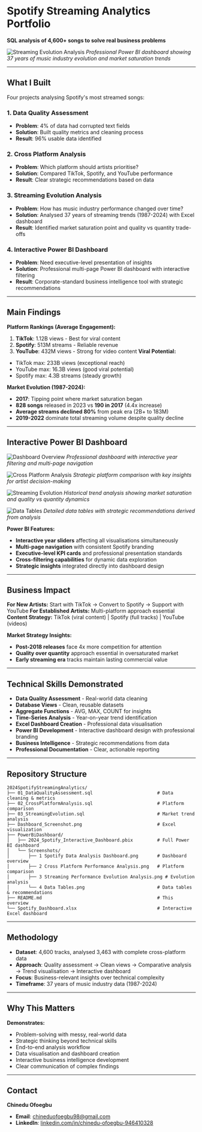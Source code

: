 # Spotify Streaming Analytics Portfolio
**SQL analysis of 4,600+ songs to solve real business problems**

![Streaming Evolution Analysis](PowerBiDashboard/Screenshots/1%20Spotify%20Data%20Analysis%20Dashboard.png)
*Professional Power BI dashboard showing 37 years of music industry evolution and market saturation trends*

---
## What I Built
Four projects analysing Spotify's most streamed songs:
### 1. Data Quality Assessment
- **Problem**: 4% of data had corrupted text fields
- **Solution**: Built quality metrics and cleaning process
- **Result**: 96% usable data identified
### 2. Cross Platform Analysis
- **Problem**: Which platform should artists prioritise?
- **Solution**: Compared TikTok, Spotify, and YouTube performance
- **Result**: Clear strategic recommendations based on data
### 3. Streaming Evolution Analysis
- **Problem**: How has music industry performance changed over time?
- **Solution**: Analysed 37 years of streaming trends (1987-2024) with Excel dashboard
- **Result**: Identified market saturation point and quality vs quantity trade-offs
### 4. Interactive Power BI Dashboard
- **Problem**: Need executive-level presentation of insights
- **Solution**: Professional multi-page Power BI dashboard with interactive filtering
- **Result**: Corporate-standard business intelligence tool with strategic recommendations

---
## Main Findings
**Platform Rankings (Average Engagement):**
1. **TikTok**: 1.12B views - Best for viral content
2. **Spotify**: 513M streams - Reliable revenue
3. **YouTube**: 432M views - Strong for video content
**Viral Potential:**
- TikTok max: 233B views (exceptional reach)
- YouTube max: 16.3B views (good viral potential)
- Spotify max: 4.3B streams (steady growth)

**Market Evolution (1987-2024):**
- **2017**: Tipping point where market saturation began
- **828 songs** released in 2023 vs **190 in 2017** (4.4x increase)
- **Average streams declined 80%** from peak era (2B+ to 183M)
- **2019-2022** dominate total streaming volume despite quality decline

---
## Interactive Power BI Dashboard

![Dashboard Overview](PowerBiDashboard/Screenshots/1%20Spotify%20Data%20Analysis%20Dashboard.png)
*Professional dashboard with interactive year filtering and multi-page navigation*

![Cross Platform Analysis](PowerBiDashboard/Screenshots/2%20Cross%20Platform%20Performance%20Analysis.png)
*Strategic platform comparison with key insights for artist decision-making*

![Streaming Evolution](PowerBiDashboard/Screenshots/3%20Streaming%20Performance%20Evolution%20Analysis.png)
*Historical trend analysis showing market saturation and quality vs quantity dynamics*

![Data Tables](PowerBiDashboard/Screenshots/4%20Data%20Tables.png)
*Detailed data tables with strategic recommendations derived from analysis*

**Power BI Features:**
- **Interactive year sliders** affecting all visualisations simultaneously
- **Multi-page navigation** with consistent Spotify branding
- **Executive-level KPI cards** and professional presentation standards
- **Cross-filtering capabilities** for dynamic data exploration
- **Strategic insights** integrated directly into dashboard design

---
## Business Impact
**For New Artists:** Start with TikTok → Convert to Spotify → Support with YouTube
**For Established Artists:** Multi-platform approach essential
**Content Strategy:** TikTok (viral content) | Spotify (full tracks) | YouTube (videos)

**Market Strategy Insights:**
- **Post-2018 releases** face 4x more competition for attention
- **Quality over quantity** approach essential in oversaturated market
- **Early streaming era** tracks maintain lasting commercial value

---
## Technical Skills Demonstrated
- **Data Quality Assessment** - Real-world data cleaning
- **Database Views** - Clean, reusable datasets
- **Aggregate Functions** - AVG, MAX, COUNT for insights
- **Time-Series Analysis** - Year-on-year trend identification
- **Excel Dashboard Creation** - Professional data visualisation
- **Power BI Development** - Interactive dashboard design with professional branding
- **Business Intelligence** - Strategic recommendations from data
- **Professional Documentation** - Clear, actionable reporting

---
## Repository Structure
    2024SpotifyStreamingAnalytics/
    ├── 01_DataQualityAssessment.sql                        # Data cleaning & metrics
    ├── 02_CrossPlatformAnalysis.sql                        # Platform comparison
    ├── 03_StreamingEvolution.sql                           # Market trend analysis
    ├── Dashboard_Screenshot.png                            # Excel visualization
    ├── PowerBiDashboard/
    │   ├── 2024_Spotify_Interactive_Dashboard.pbix         # Full Power BI dashboard
    │   └── Screenshots/
    │       ├── 1 Spotify Data Analysis Dashboard.png       # Dashboard overview
    │       ├── 2 Cross Platform Performance Analysis.png   # Platform comparison
    │       ├── 3 Streaming Performance Evolution Analysis.png # Evolution analysis
    │       └── 4 Data Tables.png                           # Data tables & recommendations
    ├── README.md                                           # This overview
    └── Spotify_Dashboard.xlsx                              # Interactive Excel dashboard

---
## Methodology
- **Dataset**: 4,600 tracks, analysed 3,463 with complete cross-platform data
- **Approach**: Quality assessment → Clean views → Comparative analysis → Trend visualisation → Interactive dashboard
- **Focus**: Business-relevant insights over technical complexity
- **Timeframe**: 37 years of music industry data (1987-2024)

---
## Why This Matters
**Demonstrates:**
- Problem-solving with messy, real-world data
- Strategic thinking beyond technical skills
- End-to-end analysis workflow
- Data visualisation and dashboard creation
- Interactive business intelligence development
- Clear communication of complex findings

---
## Contact
**Chinedu Ofoegbu**
- **Email**: chineduofoegbu98@gmail.com
- **LinkedIn**: [linkedin.com/in/chinedu-ofoegbu-946410328](https://www.linkedin.com/in/chinedu-ofoegbu-946410328)
